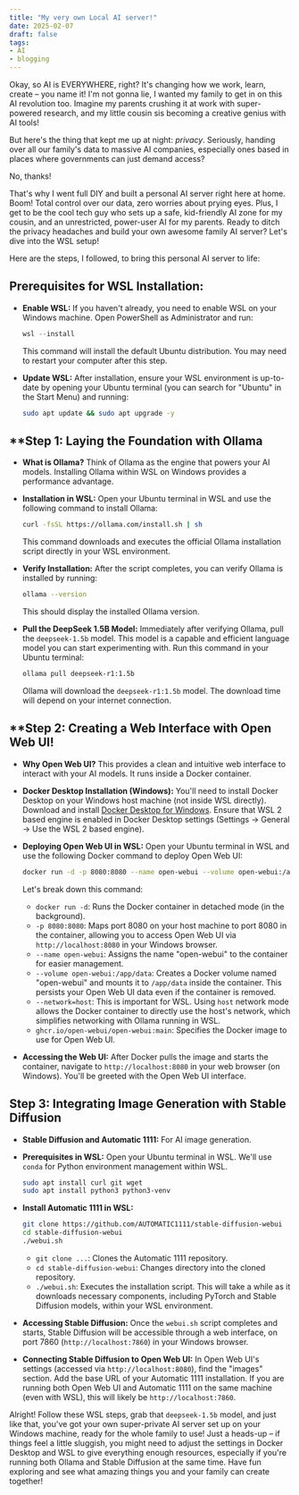 ```yaml
---
title: "My very own Local AI server!"
date: 2025-02-07
draft: false
tags:
- AI
- blogging 
---
```

Okay, so AI is EVERYWHERE, right? It's changing how we work, learn, create – you name it! I'm not gonna lie, I wanted my family to get in on this AI revolution too. Imagine my parents crushing it at work with super-powered research, and my little cousin sis becoming a creative genius with AI tools! 

But here's the thing that kept me up at night: _privacy_. Seriously, handing over all our family's data to massive AI companies, especially ones based in places where governments can just demand access? 

No, thanks! 

That's why I went full DIY and built a personal AI server right here at home. Boom! Total control over our data, zero worries about prying eyes. Plus, I get to be the cool tech guy who sets up a safe, kid-friendly AI zone for my cousin, and an unrestricted, power-user AI for my parents. Ready to ditch the privacy headaches and build your own awesome family AI server? Let's dive into the WSL setup!

Here are the steps, I followed, to bring this personal AI server to life:

## **Prerequisites for WSL Installation:**

- **Enable WSL:** If you haven't already, you need to enable WSL on your Windows machine. Open PowerShell as Administrator and run:
    ```powershell
    wsl --install
    ```
    This command will install the default Ubuntu distribution. You may need to restart your computer after this step.
    
- **Update WSL:** After installation, ensure your WSL environment is up-to-date by opening your Ubuntu terminal (you can search for "Ubuntu" in the Start Menu) and running:
    ```bash
    sudo apt update && sudo apt upgrade -y
    ```

## **Step 1: Laying the Foundation with Ollama

- **What is Ollama?** Think of Ollama as the engine that powers your AI models. Installing Ollama within WSL on Windows provides a performance advantage.
    
- **Installation in WSL:** Open your Ubuntu terminal in WSL and use the following command to install Ollama:
    ```bash
    curl -fsSL https://ollama.com/install.sh | sh
    ```
    This command downloads and executes the official Ollama installation script directly in your WSL environment.
    
- **Verify Installation:** After the script completes, you can verify Ollama is installed by running:
    ```bash
    ollama --version
    ```
    This should display the installed Ollama version.
    
- **Pull the DeepSeek 1.5B Model:** Immediately after verifying Ollama, pull the `deepseek-1.5b` model. This model is a capable and efficient language model you can start experimenting with. Run this command in your Ubuntu terminal:
    ```bash
    ollama pull deepseek-r1:1.5b
    ```
    Ollama will download the `deepseek-r1:1.5b` model. The download time will depend on your internet connection.

## **Step 2: Creating a Web Interface with Open Web UI!
- **Why Open Web UI?** This provides a clean and intuitive web interface to interact with your AI models. It runs inside a Docker container.
    
- **Docker Desktop Installation (Windows):** You'll need to install Docker Desktop on your Windows host machine (not inside WSL directly). Download and install [Docker Desktop for Windows](https://www.docker.com/products/docker-desktop/). Ensure that WSL 2 based engine is enabled in Docker Desktop settings (Settings -> General -> Use the WSL 2 based engine).
    
- **Deploying Open Web UI in WSL:** Open your Ubuntu terminal in WSL and use the following Docker command to deploy Open Web UI:
    ```bash
    docker run -d -p 8080:8080 --name open-webui --volume open-webui:/app/data --network=host ghcr.io/open-webui/open-webui:main
    ```
    
    Let's break down this command:
    
    - `docker run -d`: Runs the Docker container in detached mode (in the background).
    - `-p 8080:8080`: Maps port 8080 on your host machine to port 8080 in the container, allowing you to access Open Web UI via `http://localhost:8080` in your Windows browser.
    - `--name open-webui`: Assigns the name "open-webui" to the container for easier management.
    - `--volume open-webui:/app/data`: Creates a Docker volume named "open-webui" and mounts it to `/app/data` inside the container. This persists your Open Web UI data even if the container is removed.
    - `--network=host`: This is important for WSL. Using `host` network mode allows the Docker container to directly use the host's network, which simplifies networking with Ollama running in WSL.
    - `ghcr.io/open-webui/open-webui:main`: Specifies the Docker image to use for Open Web UI.
- **Accessing the Web UI:** After Docker pulls the image and starts the container, navigate to `http://localhost:8080` in your web browser (on Windows). You'll be greeted with the Open Web UI interface.
    

## **Step 3: Integrating Image Generation with Stable Diffusion**

- **Stable Diffusion and Automatic 1111:** For AI image generation.
    
- **Prerequisites in WSL:** Open your Ubuntu terminal in WSL. We'll use `conda` for Python environment management within WSL.
    ```bash
    sudo apt install curl git wget
    sudo apt install python3 python3-venv
    ```

- **Install Automatic 1111 in WSL:**
    ```bash
    git clone https://github.com/AUTOMATIC1111/stable-diffusion-webui
    cd stable-diffusion-webui
    ./webui.sh
    ```
    - `git clone ...`: Clones the Automatic 1111 repository.
    - `cd stable-diffusion-webui`: Changes directory into the cloned repository.
    - `./webui.sh`: Executes the installation script. This will take a while as it downloads necessary components, including PyTorch and Stable Diffusion models, within your WSL environment.

- **Accessing Stable Diffusion:** Once the `webui.sh` script completes and starts, Stable Diffusion will be accessible through a web interface, on port 7860 (`http://localhost:7860`) in your Windows browser.
- **Connecting Stable Diffusion to Open Web UI:** In Open Web UI's settings (accessed via `http://localhost:8080`), find the "images" section. Add the base URL of your Automatic 1111 installation. If you are running both Open Web UI and Automatic 1111 on the same machine (even with WSL), this will likely be `http://localhost:7860`.

Alright! Follow these WSL steps, grab that `deepseek-1.5b` model, and just like that, you've got your own super-private AI server set up on your Windows machine, ready for the whole family to use! Just a heads-up – if things feel a little sluggish, you might need to adjust the settings in Docker Desktop and WSL to give everything enough resources, especially if you're running both Ollama and Stable Diffusion at the same time.
Have fun exploring and see what amazing things you and your family can create together!